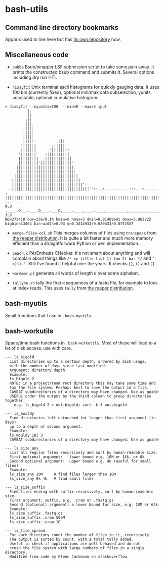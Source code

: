 # bash-utils

## Command line directory bookmarks

Apparix used to live here but has [its own repository](https://github.com/micans/apparix)
now.


## Miscellaneous code

- `bubba` Bsub/wrapper LSF submission script to take some pain away.
  It prints the constructed bsub command and submits it. Several options
  including dry run (-T).

- `hissyfit`  Unix terminal ascii histograms for quickly gauging data.
  It uses 100 bin (currently fixed), optional min/max data subselection,
  yunits adjustable, optional cumulative histogram.


```
> hissyfit --nyunits=100  --min=0 --max=3 iput
          |-                                                                                        
          ||                                                                                        
         :||                                                                                        
         |||.                                                                                       
         ||||                                                                                       
        :||||                                                                                       
        |||||                                                                                       
        |||||'         .:||                                                                         
       '||||||       .-||||'                                                                        
       |||||||     .'|||||||:                                                                       
      '|||||||    -||||||||||                                                                       
      |||||||||  -||||||||||||                                                                      
      |||||||||'||||||||||||||'                                                                     
     ||||||||||||||||||||||||||:                                                                    
     |||||||||||||||||||||||||||                                                                    
    |||||||||||||||||||||||||||||                                                                   
   |||||||||||||||||||||||||||||||                                                                  
   ||||||||||||||||||||||||||||||||'-                                                               
 --|||||||||||||||||||||||||||||||||||''::--:-.--.------:::--::---....                              
-|||||||||||||||||||||||||||||||||||||||||||||||||||||||||||||||||||||||'':-:---.... .              
0.0 .____,Q___.____Q____.___Q,____.____,____.____,____.____,____.____,____.____,____.____,____._ 3.0
ND=273410 oor=356/0.1% hmin=0 hmax=3 dmin=0.01409641 dmax=5.863222 bigbin=13464 bin-width=0.03 q=0.3414933/0.620431/0.8757837
```

- `merge-files-col.sh` This merges columns of files using `transpose`
  from [the reaper distribution](https://github.com/micans/reaper). It is quite a bit faster and much
  more memory efficient than a straightforward Python or perl implementation.

- `peach.c`  PArEnthesis CHecker. It's not smart about anything and will complain about
   things like `/* my little list 1) foo 2) bar */` and `"->)(<-"`. Still I've found it
   helpful over the years. It checks `{}`, `()` and `[]`.

- `wordmer.pl` generate all words of length `k` over some alphabet.

- `tallyho.sh` tally the first `N` sequences of a fastq file, for example to look at index reads.
   This uses `tally` from [the reaper distribution](https://github.com/micans/reaper).


## bash-myutils

Small functions that I use in `.bash-myutils`.

## bash-workutils

Space/time bash functions in `.bash-workutils`. Most of these will lead to a lot
of disk access, use with care.


```
--- ls_bigold
  List directories up to a certain depth, ordered by disk usage,
  with the number of days since last modified.
  Argument: directory depth.
  Example:
  ls_bigold 2
  NOTE: in a project/team root directory this may take some time and
  tax the file system. Perhaps best to save the output in a file.
  CAVEAT subdirectories of a directory may have changed. Use as guide!
  USEFUL order the output by the third column to group directories together,
    e.g. ls_bigold 2 > out.bigold; sort -k 3 out.bigold

--- ls_mouldy
  Find directories left untouched for longer than first argument (in days)
  up to a depth of second argument.
  Example:
  ls_mouldy 183 3
  CAVEAT subdirectories of a directory may have changed. Use as guide!

--- ls_size_any
  List all regular files recursively and sort by human-readable size.
  First optional argument:   lower bound e.g. 10M or 16k, or 0k
  Second optional argument:  upper bound e.g. 4k (useful for small files)
  Example:
  ls_size_any 10M     # find files larger than 10M
  ls_size_any 0k 4k   # find small files

--- ls_size_suffix
  Find files ending with suffix recursively, sort by human-readable size.
  First argument: suffix, e.g. .cram or .fastq.gz
  Second (optional) argument: a lower bound for size, e.g. 10M or 64k.
  Example:
  ls_size_suffix .fastq.gz
  ls_size_suffix .cram 500M
  ls_size_suffix .cram 1G

--- ls_file_spread
  For each directory count the number of files in it, recursively.
  The output is sorted by count, with a total tally added.
  Useful to check if applications are well-behaved and do not
  crush the file system with large numbers of files in a single directory.
  Modified from code by Glenn Jackmann on stackoverflow.
```
